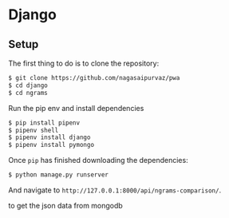 # Django

## Setup

The first thing to do is to clone the repository:

```sh
$ git clone https://github.com/nagasaipurvaz/pwa
$ cd django
$ cd ngrams

```

Run the pip env and install dependencies

```sh
$ pip install pipenv
$ pipenv shell
$ pipenv install django
$ pipenv install pymongo
```

Once `pip` has finished downloading the dependencies:
```sh
$ python manage.py runserver
```
And navigate to `http://127.0.0.1:8000/api/ngrams-comparison/`.

to get the json data from mongodb